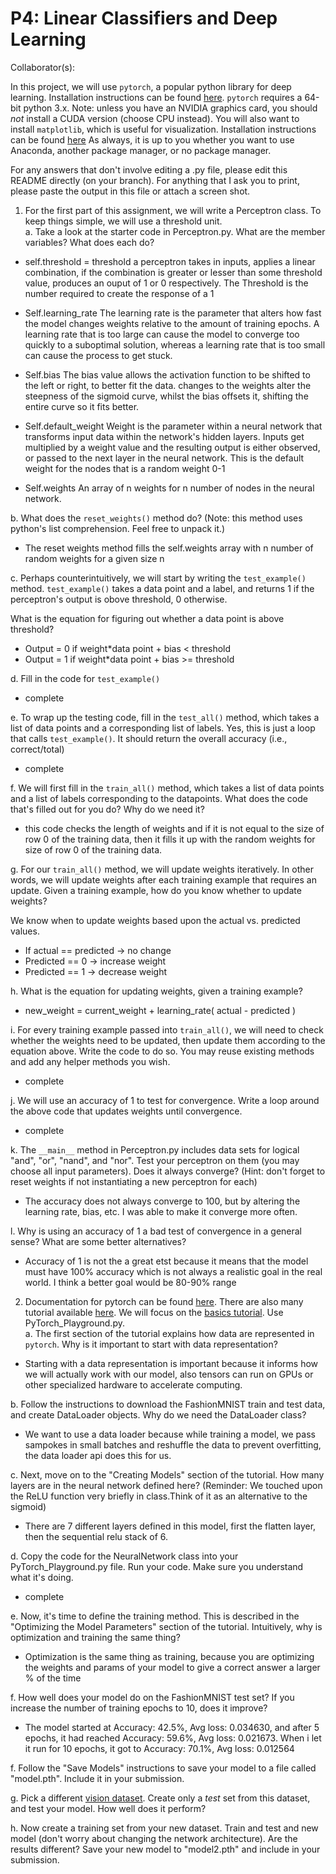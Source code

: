 # P4: Linear Classifiers and Deep Learning
Collaborator(s): 

In this project, we will use `pytorch`, a popular python library for deep learning. Installation instructions can be found [here](https://pytorch.org/get-started/locally/). `pytorch` requires a 64-bit python 3.x. 
Note: unless you have an NVIDIA graphics card, you should _not_ install a CUDA version (choose CPU instead).
You will also want to install `matplotlib`, which is useful for visualization. Installation instructions can be found [here](https://matplotlib.org/stable/users/installing.html)
As always, it is up to you whether you want to use Anaconda, another package manager, or no package manager.

For any answers that don't involve editing a .py file, please edit this README directly (on your branch). For anything that I ask you to print, please paste the output in this file or attach a screen shot.
    
1. For the first part of this assignment, we will write a Perceptron class. To keep things simple, we will use a threshold unit.    
a. Take a look at the starter code in Perceptron.py. What are the member variables? What does each do?  

- self.threshold = threshold
a perceptron takes in inputs, applies a linear combination, if the combination is greater or lesser than some threshold value, produces an ouput of 1 or 0 respectively. The Threshold is the number required to create the response of a 1

- Self.learning_rate
The learning rate is the parameter that alters how fast the model changes weights relative to the amount of training epochs. A learning rate that is too large can cause the model to converge too quickly to a suboptimal solution, whereas a learning rate that is too small can cause the process to get stuck.

- Self.bias
The bias value allows the activation function to be shifted to the left or right, to better fit the data. changes to the weights alter the steepness of the sigmoid curve, whilst the bias offsets it, shifting the entire curve so it fits better.

- Self.default_weight
Weight is the parameter within a neural network that transforms input data within the network's hidden layers. Inputs get multiplied by a weight value and the resulting output is either observed, or passed to the next layer in the neural network. This is the default weight for the nodes that is a random weight 0-1

- Self.weights
An array of n weights for n number of nodes in the neural network.  

b. What does the `reset_weights()` method do? (Note: this method uses python's list comprehension. Feel free to unpack it.)  
- The reset weights method fills the self.weights array with n number of random weights for a given size n 

c. Perhaps counterintuitively, we will start by writing the `test_example()` method. `test_example()` takes a data point and a label, and returns 1 if the perceptron's output is obove threshold, 0 otherwise.

   What is the equation for figuring out whether a data point is above threshold?  
   - Output = 0 if weight*data point + bias < threshold
   - Output = 1 if weight*data point + bias >= threshold

   d. Fill in the code for `test_example()`
   - complete
   
   e. To wrap up the testing code, fill in the `test_all()` method, which takes a list of data points and a corresponding list of labels.
        Yes, this is just a loop that calls `test_example()`. It should return the overall accuracy (i.e., correct/total)
   - complete
        
f. We will first fill in the `train_all()` method, which takes a list of data points and a list of labels corresponding to the datapoints.
   What does the code that's filled out for you do? Why do we need it?  
   
   - this code checks the length of weights and if it is not equal to the size of row 0 of the training data, then it fills it up with the random weights for size of row 0 of the training data. 
   
   g. For our `train_all()` method, we will update weights iteratively. In other words, we will update weights after each training example that requires an update.
   Given a training example, how do you know whether to update weights?  
   
   We know when to update weights based upon the actual vs. predicted values. 
   - If actual == predicted -> no change
   - Predicted == 0 ->  increase weight
   - Predicted == 1 ->  decrease weight

   h. What is the equation for updating weights, given a training example?  
   
   - new_weight = current_weight + learning_rate( actual - predicted )
   
   i. For every training example passed into `train_all()`, we will need to check whether the weights need to be updated, then update them according to the equation above.
   Write the code to do so. You may reuse existing methods and add any helper methods you wish. 
   
   - complete
 
   j. We will use an accuracy of 1 to test for convergence. Write a loop around the above code that updates weights until convergence.
   
   - complete
   
k. The `__main__` method in Perceptron.py includes data sets for logical "and", "or", "nand", and "nor". Test your perceptron on them (you may choose all input parameters). Does it always converge?
   (Hint: don't forget to reset weights if not instantiating a new perceptron for each)  
   
  - The accuracy does not always converge to 100, but by altering the learning rate, bias, etc. I was able to make it converge more often. 
  
l. Why is using an accuracy of 1 a bad test of convergence in a general sense? What are some better alternatives?
  - Accuracy of 1 is not the a great etst because it means that the model must have 100% accuracy which is not always a realistic goal in the real world. I think a better goal would be 80-90% range
   
2. Documentation for pytorch can be found [here](https://pytorch.org/docs/stable/index.html). There are also many tutorial available [here](https://pytorch.org/tutorials/). We will focus on the [basics tutorial](https://pytorch.org/tutorials/beginner/basics/intro.html). Use PyTorch_Playground.py.    
a. The first section of the tutorial explains how data are represented in `pytorch`. Why is it important to start with data representation?  

 - Starting with a data representation is important because it informs how we will actually work with our model, also tensors can run on GPUs or other specialized hardware to accelerate computing.
 
b. Follow the instructions to download the FashionMNIST train and test data, and create DataLoader objects. Why do we need the DataLoader class? 

 - We want to use a data loader because while training a model, we pass sampokes in small batches and reshuffle the data to prevent overfitting, the data loader api does this for us. 

c. Next, move on to the "Creating Models" section of the tutorial. How many layers are in the neural network defined here? (Reminder: We touched upon the ReLU function very briefly in class.Think of it as an alternative to the sigmoid)  

 - There are 7 different layers defined in this model, first the flatten layer, then the sequential relu stack of 6. 

d. Copy the code for the NeuralNetwork class into your PyTorch_Playground.py file. Run your code. Make sure you understand what it's doing.  

 - complete

e. Now, it's time to define the training method. This is described in the "Optimizing the Model Parameters" section of the tutorial. Intuitively, why is optimization and training the same thing?  

 - Optimization is the same thing as training, because you are optimizing the weights and params of your model to give a correct answer a larger % of the time 

f. How well does your model do on the FashionMNIST test set? If you increase the number of training epochs to 10, does it improve?    

 - The model started at  Accuracy: 42.5%, Avg loss: 0.034630, and after 5 epochs, it had reached Accuracy: 59.6%, Avg loss: 0.021673. When i let it run for 10 epochs, it got to Accuracy: 70.1%, Avg loss: 0.012564 

f. Follow the "Save Models" instructions to save your model to a file called "model.pth". Include it in your submission.  

g. Pick a different [vision dataset](https://pytorch.org/vision/stable/index.html). Create only a _test_ set from this dataset, and test your model. How well does it perform?  

h. Now create a training set from your new dataset. Train and test and new model (don't worry about changing the network architecture). Are the results different? Save your new model to "model2.pth" and include in your submission.
